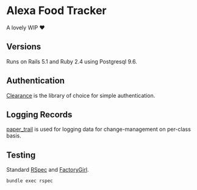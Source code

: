 # Alexa Food Tracker

A lovely WIP :heart:

## Versions

Runs on Rails 5.1 and Ruby 2.4 using Postgresql 9.6.

## Authentication

[Clearance][clearance] is the library of choice for simple authentication.

## Logging Records

[paper_trail][paper_trail] is used for logging data for change-management on per-class basis.

## Testing

Standard [RSpec][rspec] and [FactoryGirl][factory_girl].

```
bundle exec rspec
```

[clearance]: https://github.com/thoughtbot/clearance
[paper_trail]: https://github.com/airblade/paper_trail
[rspec]: https://github.com/rspec/rspec-rails
[factory_girl]: https://github.com/thoughtbot/factory_girl_rails 
